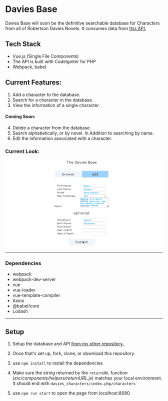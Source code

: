 # Davies Base

Davies Base will soon be the definitive searchable database for Characters from all of Robertson Davies Novels. It consumes data from [this API.](https://github.com/TYLER-JM/davies_characters)

## Tech Stack
- Vue.js (Single File Components)
- The API is built with CodeIgniter for PHP
- Webpack, babel

## Current Features:
1. Add a character to the database.
2. Search for a character in the database.
3. View the information of a single character.
#### Coming Soon:
4. Delete a character from the database.
5. Search alphabetically, or by novel. In Addition to searching by name.
6. Edit the information associated with a character.

### Current Look:
![the look](./docs/current_implementation.gif)

--- 
### Dependencies
- webpack
- webpack-dev-server
- vue
- vue-loader
- vue-template-compiler
- Axios
- @babel/core
- Lodash

---
## Setup

1. Setup the database and API [from my other repository.](https://github.com/TYLER-JM/davies_characters)

2. Once that's set up, fork, clone, or download this repository.

3. use `npm install` to install the dependencies

4. Make sure the string returned by the `returnURL` function (*src/components/helpers/returnURL.js*) matches your local environment. It should end with `davies_characters/index.php/characters`

5. use `npm run start` to open the page from localhost:8080

